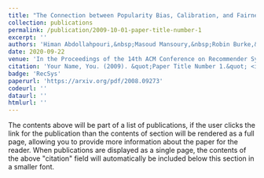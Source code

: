 ```yaml
---
title: "The Connection between Popularity Bias, Calibration, and Fairness in Recommendation"
collection: publications
permalink: /publication/2009-10-01-paper-title-number-1
excerpt: ''
authors: 'Himan Abdollahpouri,&nbsp;Masoud Mansoury,&nbsp;Robin Burke,&nbsp;Bamshad Mobasher'
date: 2020-09-22
venue: 'In the Proceedings of the 14th ACM Conference on Recommender Systems, 2020'
citation: 'Your Name, You. (2009). &quot;Paper Title Number 1.&quot; <i>Journal 1</i>. 1(1).'
badge: 'RecSys'
paperurl: 'https://arxiv.org/pdf/2008.09273'
codeurl: ''
dataurl: ''
htmlurl: ''
---
```


The contents above will be part of a list of publications, if the user clicks the link for the publication than the contents of section will be rendered as a full page, allowing you to provide more information about the paper for the reader. When publications are displayed as a single page, the contents of the above "citation" field will automatically be included below this section in a smaller font.
